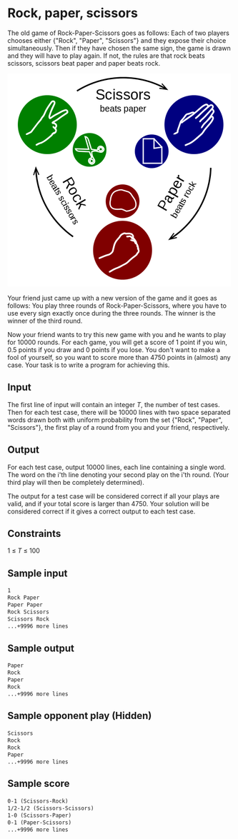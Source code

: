 # Rock, paper, scissors

The old game of Rock-Paper-Scissors goes as follows:  Each of two players chooses either {"Rock", "Paper", "Scissors"} and they expose their choice simultaneously.
Then if they have chosen the same sign, the game is drawn and they will have to play again.
If not, the rules are that rock beats scissors, scissors beat paper and paper beats rock.

![](../images/rps.png)

Your friend just came up with a new version of the game and it goes as follows:  You play three rounds of Rock-Paper-Scissors, where you have to use every sign exactly once during the three rounds.
The winner is the winner of the third round.  

Now your friend wants to try this new game with you and he wants to play for 10000 rounds.
For each game, you will get a score of 1 point if you win, 0.5 points if you draw and 0 points if you lose.
You don't want to make a fool of yourself, so you want to score more than 4750 points in (almost) any case.
Your task is to write a program for achieving this.

## Input
The first line of input will contain an integer _T_, the number of test cases.
Then for each test case, there will be 10000 lines with two space separated words drawn both with uniform probability from the set {"Rock", "Paper", "Scissors"}, the first play of a round from you and your friend, respectively.

## Output
For each test case, output 10000 lines, each line containing a single word.
The word on the i'th line denoting your second play on the i'th round.
(Your third play will then be completely determined).

The output for a test case will be considered correct if all your plays are valid, and if your total score is larger than 4750.
Your solution will be considered correct if it gives a correct output to each test case. 

## Constraints
1 &le; _T_ &le; 100

## Sample input
```
1  
Rock Paper  
Paper Paper  
Rock Scissors  
Scissors Rock  
...+9996 more lines  
```

## Sample output
```
Paper  
Rock  
Paper  
Rock  
...+9996 more lines  
```

## Sample opponent play (Hidden)
```
Scissors  
Rock  
Rock  
Paper  
...+9996 more lines  
```

## Sample score
```
0-1 (Scissors-Rock)  
1/2-1/2 (Scissors-Scissors)  
1-0 (Scissors-Paper)  
0-1 (Paper-Scissors)  
...+9996 more lines   
```

